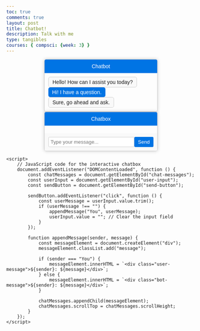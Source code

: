```yaml
---
toc: true
comments: true
layout: post
title: Chatbot!
description: Talk with me
type: tangibles
courses: { compsci: {week: 3} }
---
```

<html lang="en">
<head>
    <meta charset="UTF-8">
    <meta name="viewport" content="width=device-width, initial-scale=1.0">
    <title>Static Chatbot</title>
    <style>
        /* Add your CSS styles here */
        body {
            font-family: Arial, sans-serif;
        }
        .chat-container {
            width: 300px;
            margin: 0 auto;
            border: 1px solid #ccc;
            border-radius: 5px;
            overflow: hidden;
            box-shadow: 0px 0px 10px rgba(0, 0, 0, 0.2);
        }
        .chat-header {
            background-color: #0074e4;
            color: white;
            padding: 10px;
            text-align: center;
        }
        .chat-messages {
            padding: 10px;
            max-height: 300px;
            overflow-y: auto;
        }
        .message {
            margin-bottom: 10px;
        }
        .user-message {
            text-align: right;
            background-color: #0074e4;
            color: white;
            border-radius: 5px;
            padding: 5px 10px;
            display: inline-block;
        }
        .bot-message {
            text-align: left;
            background-color: #f9f9f9;
            border: 1px solid #ccc;
            border-radius: 5px;
            padding: 5px 10px;
            display: inline-block;
        }
    </style>
</head>
<body>
    <div class="chat-container">
        <div class="chat-header">
            Chatbot
        </div>
        <div class="chat-messages">
            <div class="bot-message">Hello! How can I assist you today?</div>
            <div class="user-message">Hi! I have a question.</div>
            <div class="bot-message">Sure, go ahead and ask.</div>
        </div>
    </div>
</body>
</html>
<html lang="en">
<head>
    <meta charset="UTF-8">
    <meta name="viewport" content="width=device-width, initial-scale=1.0">
    <title>Interactive Chatbox</title>
    <style>
        /* Add your CSS styles here */
        .chat-container {
            width: 300px;
            margin: 0 auto;
            border: 1px solid #ccc;
            border-radius: 5px;
            overflow: hidden;
            box-shadow: 0px 0px 10px rgba(0, 0, 0, 0.2);
        }
        .chat-header {
            background-color: #0074e4;
            color: white;
            padding: 10px;
            text-align: center;
        }
        .chat-messages {
            padding: 10px;
            max-height: 300px;
            overflow-y: auto;
        }
        .message {
            margin-bottom: 10px;
        }
        .user-message {
            text-align: right;
            background-color: #0074e4;
            color: white;
            border-radius: 5px;
            padding: 5px 10px;
            display: inline-block;
        }
        .bot-message {
            text-align: left;
            background-color: #f9f9f9;
            border: 1px solid #ccc;
            border-radius: 5px;
            padding: 5px 10px;
            display: inline-block;
        }
        .chat-input {
            display: flex;
            justify-content: space-between;
            padding: 10px;
            background-color: #f9f9f9;
        }
        #user-input {
            flex-grow: 1;
            padding: 5px;
            border: 1px solid #ccc;
            border-radius: 3px;
        }
        #send-button {
            background-color: #0074e4;
            color: white;
            border: none;
            border-radius: 3px;
            padding: 5px 10px;
            cursor: pointer;
        }
    </style>
</head>
<body>
    <div class="chat-container">
        <div class="chat-header">
            Chatbox
        </div>
        <div class="chat-messages" id="chat-messages">
            <!-- Chat messages will be displayed here -->
        </div>
        <div class="chat-input">
            <input type="text" id="user-input" placeholder="Type your message...">
            <button id="send-button">Send</button>
        </div>
    </div>

    <script>
        // JavaScript code for the interactive chatbox
        document.addEventListener("DOMContentLoaded", function () {
            const chatMessages = document.getElementById("chat-messages");
            const userInput = document.getElementById("user-input");
            const sendButton = document.getElementById("send-button");

            sendButton.addEventListener("click", function () {
                const userMessage = userInput.value.trim();
                if (userMessage !== "") {
                    appendMessage("You", userMessage);
                    userInput.value = ""; // Clear the input field
                }
            });

            function appendMessage(sender, message) {
                const messageElement = document.createElement("div");
                messageElement.classList.add("message");

                if (sender === "You") {
                    messageElement.innerHTML = `<div class="user-message">${sender}: ${message}</div>`;
                } else {
                    messageElement.innerHTML = `<div class="bot-message">${sender}: ${message}</div>`;
                }

                chatMessages.appendChild(messageElement);
                chatMessages.scrollTop = chatMessages.scrollHeight;
            }
        });
    </script>
</body>
</html>
